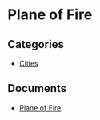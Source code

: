 # Plane of Fire

## Categories
- [Cities](./Cities/README.md)

## Documents
- [Plane of Fire](Plane%20of%20Fire.md)